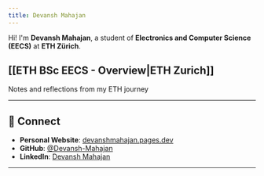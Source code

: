```yaml
---
title: Devansh Mahajan
---
```

Hi! I'm **Devansh Mahajan**, a student of **Electronics and Computer Science (EECS)** at **ETH Zürich**.  

## [[ETH BSc EECS - Overview|ETH Zurich]]
Notes and reflections from my ETH journey 


---
## 🔗 Connect

- **Personal Website**: [devanshmahajan.pages.dev](https://devanshmahajan.pages.dev)
- **GitHub**: [@Devansh-Mahajan](https://github.com/Devansh-Mahajan)
- **LinkedIn**: [Devansh Mahajan](https://www.linkedin.com/in/devansh-mahajan-2b2b99185/)

---
